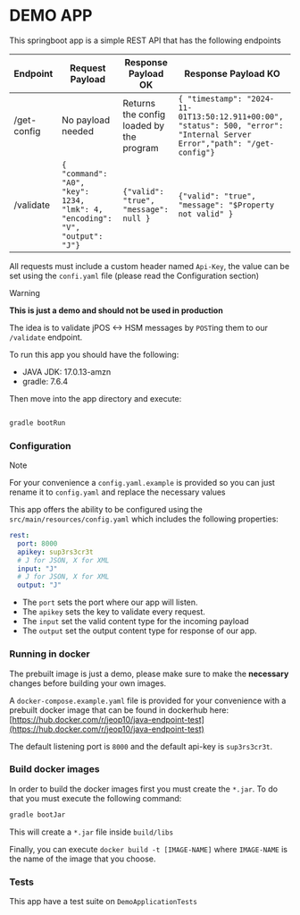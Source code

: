 # DEMO APP

This springboot app is a simple REST API that has the following endpoints

| Endpoint    | Request Payload  | Response Payload OK                       | Response Payload KO                                                                                                            |
|-------------|------------------|-------------------------------------------|--------------------------------------------------------------------------------------------------------------------------------|
| /get-config | No payload needed | Returns the config loaded by the program  | ``` { "timestamp": "2024-11-01T13:50:12.911+00:00", "status": 500, "error": "Internal Server Error","path": "/get-config"} ``` |
| /validate   | ```{ "command": "A0", "key": 1234, "lmk": 4, "encoding": "V", "output": "J"}```              | ```{"valid": "true", "message": null }``` | ```{"valid": "true", "message": "$Property not valid" }```                                                                     |

All requests must include a custom header named `Api-Key`, the value can be set using the `confi.yaml` file 
(please read the Configuration section)

> [!WARNING]
> **This is just a demo and should not be used in production**

The idea is to validate jPOS <-> HSM messages by `POST`ing them to our `/validate` endpoint. 

To run this app you should have the following:
- JAVA JDK: 17.0.13-amzn
- gradle: 7.6.4

Then move into the app directory and execute:

```bash

gradle bootRun
```

### Configuration
> [!NOTE]
> For your convenience a `config.yaml.example` is provided so you can just rename it to
> `config.yaml` and replace the necessary values

This app offers the ability to be configured using the `src/main/resources/config.yaml` which includes
the following properties:

```yaml
rest:
  port: 8000
  apikey: sup3rs3cr3t
  # J for JSON, X for XML
  input: "J"
  # J for JSON, X for XML
  output: "J"
```

- The `port` sets the port where our app will listen.
- The `apikey` sets the key to validate every request.
- The `input` set the valid content type for the incoming payload
- The `output` set the output content type for response of our app.

### Running in docker

The prebuilt image is just a demo, please make sure to make the **necessary** changes before building your own images.

A `docker-compose.example.yaml` file is provided for your convenience with a prebuilt docker image that can be found in
dockerhub here: [https://hub.docker.com/r/jeop10/java-endpoint-test](https://hub.docker.com/r/jeop10/java-endpoint-test)

The default listening port is `8000` and the default api-key is `sup3rs3cr3t`. 

### Build docker images

In order to build the docker images first you must create the `*.jar`.
To do that you must execute the following command:

```bash
gradle bootJar
```

This will create a `*.jar` file inside `build/libs`

Finally, you can execute `docker build -t [IMAGE-NAME]` where `IMAGE-NAME` is the name of the image that you choose.

### Tests

This app have a test suite on `DemoApplicationTests`